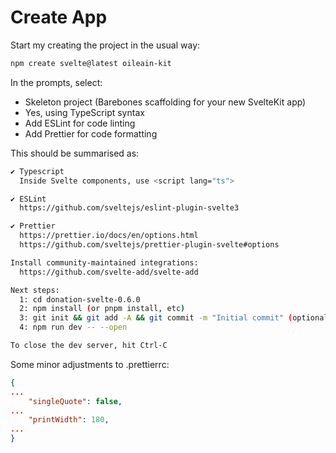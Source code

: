 # Create App 

Start my creating the project in the usual way:

~~~bash
npm create svelte@latest oileain-kit
~~~

In the prompts, select:

-  Skeleton project (Barebones scaffolding for your new SvelteKit app)
-  Yes, using TypeScript syntax
-  Add ESLint for code linting
-  Add Prettier for code formatting

This should be summarised as:

~~~bash
✔ Typescript
  Inside Svelte components, use <script lang="ts">

✔ ESLint
  https://github.com/sveltejs/eslint-plugin-svelte3

✔ Prettier
  https://prettier.io/docs/en/options.html
  https://github.com/sveltejs/prettier-plugin-svelte#options

Install community-maintained integrations:
  https://github.com/svelte-add/svelte-add

Next steps:
  1: cd donation-svelte-0.6.0
  2: npm install (or pnpm install, etc)
  3: git init && git add -A && git commit -m "Initial commit" (optional)
  4: npm run dev -- --open

To close the dev server, hit Ctrl-C
~~~

Some minor adjustments to .prettierrc:

~~~json
{
...
	"singleQuote": false,
...
	"printWidth": 180,
...
}
~~~


